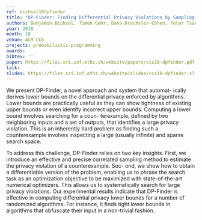 ```yaml
---
ref: bichsel18dpfinder
title: "DP-Finder: Finding Differential Privacy Violations by Sampling and Optimization"
authors: Benjamin Bichsel, Timon Gehr, Dana Drachsler-Cohen, Petar Tsankov, Martin Vechev
year: 2018
month: 10
venue: ACM CCS
projects: probabilistic-programming
awards:
bibtex: ''
paper: https://files.sri.inf.ethz.ch/website/papers/ccs18-dpfinder.pdf
talk: 
slides: https://files.sri.inf.ethz.ch/website/slides/ccs18-dpfinder-slides.pdf
---
```


We present DP-Finder, a novel approach and system that automat- ically derives lower bounds on the differential privacy enforced by algorithms. Lower bounds are practically useful as they can show tightness of existing upper bounds or even identify incorrect upper bounds. Computing a lower bound involves searching for a coun- terexample, defined by two neighboring inputs and a set of outputs, that identifies a large privacy violation. This is an inherently hard problem as finding such a counterexample involves inspecting a large (usually infinite) and sparse search space.

To address this challenge, DP-Finder relies on two key insights. First, we introduce an effective and precise correlated sampling method to estimate the privacy violation of a counterexample. Sec- ond, we show how to obtain a differentiable version of the problem, enabling us to phrase the search task as an optimization objective to be maximized with state-of-the-art numerical optimizers. This allows us to systematically search for large privacy violations. Our experimental results indicate that DP-Finder is effective in computing differential privacy lower bounds for a number of randomized algorithms. For instance, it finds tight lower bounds in algorithms that obfuscate their input in a non-trivial fashion.
